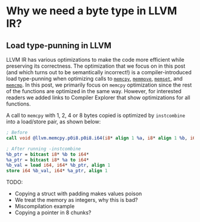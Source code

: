# Why we need a byte type in LLVM IR? 

## Load type-punning in LLVM

LLVM IR has various optimizations to make the code more efficient while
preserving its correctness. The optimization that we focus on in this post
(and which turns out to be semantically incorrect!) is a compiler-introduced
load type-punning when optimizing calls to [`memcpy`][memcpy-example],
[`memmove`][memmove-example], [`memset`][memset-example], and
[`memcmp`][memcmp-example]. In this post, we primarily focus on `memcpy`
optimization since the rest of the functions are optimized in the same way.
However, for interested readers we added links to Compiler Explorer that show
optimizations for all functions.

A call to `memcpy` with 1, 2, 4 or 8 bytes copied is optimized by `instcombine`
into a load/store pair, as shown below:

```llvm
; Before
call void @llvm.memcpy.p0i8.p0i8.i64(i8* align 1 %a, i8* align 1 %b, i64 8, i1 false)

; After running -instcombine
%b_ptr = bitcast i8* %b to i64*
%a_ptr = bitcast i8* %a to i64*
%b_val = load i64, i64* %b_ptr, align 1
store i64 %b_val, i64* %a_ptr, align 1
```

TODO:
- Copying a struct with padding makes values poison
- We treat the memory as integers, why this is bad?
- Miscompilation example
- Copying a pointer in 8 chunks?

[memcpy-example]: https://llvm.godbolt.org/z/jfhYbq3qq
[memmove-example]: https://llvm.godbolt.org/z/cofW6cW1o
[memset-example]: https://llvm.godbolt.org/z/W9e5MEYs3
[memcmp-example]: https://llvm.godbolt.org/z/er3zdPdxj
[type-punning]: https://blog.regehr.org/archives/959